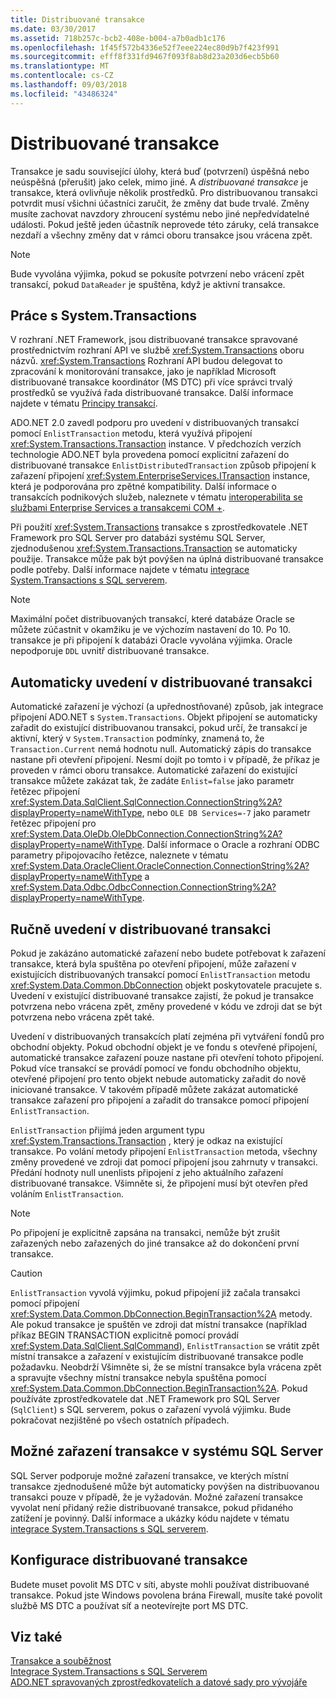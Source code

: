 ```yaml
---
title: Distribuované transakce
ms.date: 03/30/2017
ms.assetid: 718b257c-bcb2-408e-b004-a7b0adb1c176
ms.openlocfilehash: 1f45f572b4336e52f7eee224ec80d9b7f423f991
ms.sourcegitcommit: efff8f331fd9467f093f8ab8d23a203d6ecb5b60
ms.translationtype: MT
ms.contentlocale: cs-CZ
ms.lasthandoff: 09/03/2018
ms.locfileid: "43486324"
---
```

# <a name="distributed-transactions"></a>Distribuované transakce
Transakce je sadu související úlohy, která buď (potvrzení) úspěšná nebo neúspěšná (přerušit) jako celek, mimo jiné. A *distribuované transakce* je transakce, která ovlivňuje několik prostředků. Pro distribuovanou transakci potvrdit musí všichni účastníci zaručit, že změny dat bude trvalé. Změny musíte zachovat navzdory zhroucení systému nebo jiné nepředvídatelné události. Pokud ještě jeden účastník neprovede této záruky, celá transakce nezdaří a všechny změny dat v rámci oboru transakce jsou vrácena zpět.  
  
> [!NOTE]
>  Bude vyvolána výjimka, pokud se pokusíte potvrzení nebo vrácení zpět transakcí, pokud `DataReader` je spuštěna, když je aktivní transakce.  
  
## <a name="working-with-systemtransactions"></a>Práce s System.Transactions  
 V rozhraní .NET Framework, jsou distribuované transakce spravované prostřednictvím rozhraní API ve službě <xref:System.Transactions> oboru názvů. <xref:System.Transactions> Rozhraní API budou delegovat to zpracování k monitorování transakce, jako je například Microsoft distribuované transakce koordinátor (MS DTC) při více správci trvalý prostředků se využívá řada distribuované transakce. Další informace najdete v tématu [Principy transakcí](../../../../docs/framework/data/transactions/transaction-fundamentals.md).  
  
 ADO.NET 2.0 zavedl podporu pro uvedení v distribuovaných transakcí pomocí `EnlistTransaction` metodu, která využívá připojení <xref:System.Transactions.Transaction> instance. V předchozích verzích technologie ADO.NET byla provedena pomocí explicitní zařazení do distribuované transakce `EnlistDistributedTransaction` způsob připojení k zařazení připojení <xref:System.EnterpriseServices.ITransaction> instance, která je podporována pro zpětné kompatibility. Další informace o transakcích podnikových služeb, naleznete v tématu [interoperabilita se službami Enterprise Services a transakcemi COM +](../../../../docs/framework/data/transactions/interoperability-with-enterprise-services-and-com-transactions.md).  
  
 Při použití <xref:System.Transactions> transakce s zprostředkovatele .NET Framework pro SQL Server pro databázi systému SQL Server, zjednodušenou <xref:System.Transactions.Transaction> se automaticky použije. Transakce může pak být povýšen na úplná distribuované transakce podle potřeby. Další informace najdete v tématu [integrace System.Transactions s SQL serverem](../../../../docs/framework/data/adonet/system-transactions-integration-with-sql-server.md).  
  
> [!NOTE]
>  Maximální počet distribuovaných transakcí, které databáze Oracle se můžete zúčastnit v okamžiku je ve výchozím nastavení do 10. Po 10. transakce je při připojení k databázi Oracle vyvolána výjimka. Oracle nepodporuje `DDL` uvnitř distribuované transakce.  
  
## <a name="automatically-enlisting-in-a-distributed-transaction"></a>Automaticky uvedení v distribuované transakci  
 Automatické zařazení je výchozí (a upřednostňované) způsob, jak integrace připojení ADO.NET s `System.Transactions`. Objekt připojení se automaticky zařadit do existující distribuovanou transakci, pokud určí, že transakcí je aktivní, který v `System.Transaction` podmínky, znamená to, že `Transaction.Current` nemá hodnotu null. Automatický zápis do transakce nastane při otevření připojení. Nesmí dojít po tomto i v případě, že příkaz je proveden v rámci oboru transakce. Automatické zařazení do existující transakce můžete zakázat tak, že zadáte `Enlist=false` jako parametr řetězec připojení <xref:System.Data.SqlClient.SqlConnection.ConnectionString%2A?displayProperty=nameWithType>, nebo `OLE DB Services=-7` jako parametr řetězec připojení pro <xref:System.Data.OleDb.OleDbConnection.ConnectionString%2A?displayProperty=nameWithType>. Další informace o Oracle a rozhraní ODBC parametry připojovacího řetězce, naleznete v tématu <xref:System.Data.OracleClient.OracleConnection.ConnectionString%2A?displayProperty=nameWithType> a <xref:System.Data.Odbc.OdbcConnection.ConnectionString%2A?displayProperty=nameWithType>.  
  
## <a name="manually-enlisting-in-a-distributed-transaction"></a>Ručně uvedení v distribuované transakci  
 Pokud je zakázáno automatické zařazení nebo budete potřebovat k zařazení transakce, která byla spuštěna po otevření připojení, může zařazení v existujících distribuovaných transakcí pomocí `EnlistTransaction` metodu <xref:System.Data.Common.DbConnection> objekt poskytovatele pracujete s. Uvedení v existující distribuované transakce zajistí, že pokud je transakce potvrzena nebo vrácena zpět, změny provedené v kódu ve zdroji dat se být potvrzena nebo vrácena zpět také.  
  
 Uvedení v distribuovaných transakcích platí zejména při vytváření fondů pro obchodní objekty. Pokud obchodní objekt je ve fondu s otevřené připojení, automatické transakce zařazení pouze nastane při otevření tohoto připojení. Pokud více transakcí se provádí pomocí ve fondu obchodního objektu, otevřené připojení pro tento objekt nebude automaticky zařadit do nově iniciované transakce. V takovém případě můžete zakázat automatické transakce zařazení pro připojení a zařadit do transakce pomocí připojení `EnlistTransaction`.  
  
 `EnlistTransaction` přijímá jeden argument typu <xref:System.Transactions.Transaction> , který je odkaz na existující transakce. Po volání metody připojení `EnlistTransaction` metoda, všechny změny provedené ve zdroji dat pomocí připojení jsou zahrnuty v transakci. Předání hodnoty null unenlists připojení z jeho aktuálního zařazení distribuované transakce. Všimněte si, že připojení musí být otevřen před voláním `EnlistTransaction`.  
  
> [!NOTE]
>  Po připojení je explicitně zapsána na transakci, nemůže být zrušit zařazených nebo zařazených do jiné transakce až do dokončení první transakce.  
  
> [!CAUTION]
>  `EnlistTransaction` vyvolá výjimku, pokud připojení již začala transakci pomocí připojení <xref:System.Data.Common.DbConnection.BeginTransaction%2A> metody. Ale pokud transakce je spuštěn ve zdroji dat místní transakce (například příkaz BEGIN TRANSACTION explicitně pomocí provádí <xref:System.Data.SqlClient.SqlCommand>), `EnlistTransaction` se vrátit zpět místní transakce a zařazení v existujícím distribuované transakce podle požadavku. Neobdrží Všimněte si, že se místní transakce byla vrácena zpět a spravujte všechny místní transakce nebyla spuštěna pomocí <xref:System.Data.Common.DbConnection.BeginTransaction%2A>. Pokud používáte zprostředkovatele dat .NET Framework pro SQL Server (`SqlClient`) s SQL serverem, pokus o zařazení vyvolá výjimku. Bude pokračovat nezjištěné po všech ostatních případech.  
  
## <a name="promotable-transactions-in-sql-server"></a>Možné zařazení transakce v systému SQL Server  
 SQL Server podporuje možné zařazení transakce, ve kterých místní transakce zjednodušené může být automaticky povýšen na distribuovanou transakci pouze v případě, že je vyžadován. Možné zařazení transakce vyvolat není přidaný režie distribuované transakce, pokud přidaného zatížení je povinný. Další informace a ukázky kódu najdete v tématu [integrace System.Transactions s SQL serverem](../../../../docs/framework/data/adonet/system-transactions-integration-with-sql-server.md).  
  
## <a name="configuring-distributed-transactions"></a>Konfigurace distribuované transakce  
 Budete muset povolit MS DTC v síti, abyste mohli používat distribuované transakce. Pokud jste Windows povolena brána Firewall, musíte také povolit službě MS DTC a používat síť a neotevírejte port MS DTC.  
  
## <a name="see-also"></a>Viz také  
 [Transakce a souběžnost](../../../../docs/framework/data/adonet/transactions-and-concurrency.md)  
 [Integrace System.Transactions s SQL Serverem](../../../../docs/framework/data/adonet/system-transactions-integration-with-sql-server.md)  
 [ADO.NET spravovaných zprostředkovatelích a datové sady pro vývojáře](https://go.microsoft.com/fwlink/?LinkId=217917)
